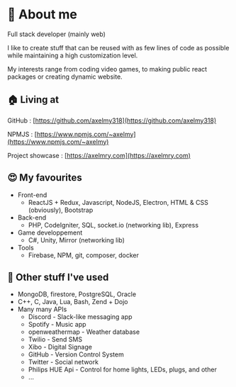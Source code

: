 # 👋 About me 
Full stack developer (mainly web)

I like to create stuff that can be reused with as few lines of code as possible while maintaining a high customization level.

My interests range from coding video games, to making public react packages or creating dynamic website.

## 🏠 Living at 
GitHub : [https://github.com/axelmy318](https://github.com/axelmy318)

NPMJS : [https://www.npmjs.com/~axelmy](https://www.npmjs.com/~axelmy)

Project showcase : [https://axelmry.com](https://axelmry.com)

## 😍 My favourites 
 - Front-end
   - ReactJS + Redux, Javascript, NodeJS, Electron, HTML & CSS (obviously), Bootstrap
 - Back-end
   - PHP, CodeIgniter, SQL, socket.io (networking lib), Express
 - Game developpement
   - C#, Unity, Mirror (networking lib)
 - Tools
   - Firebase, NPM, git, composer, docker

## 👀 Other stuff I've used 
 - MongoDB, firestore, PostgreSQL, Oracle
 - C++, C, Java, Lua, Bash, Zend + Dojo
 - Many many APIs 
   - Discord - Slack-like messaging app
   - Spotify - Music app
   - openweathermap - Weather database
   - Twilio - Send SMS
   - Xibo - Digital Signage
   - GitHub - Version Control System
   - Twitter - Social network
   - Philips HUE Api - Control for home lights, LEDs, plugs, and other
   - ...
